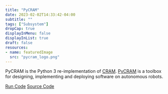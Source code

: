 ```yaml
---
title: "PyCRAM"
date: 2023-02-02T14:33:42-04:00
subtitle: ""
tags: ["Subsystem"]
dropCap: true
displayInMenu: false
displayInList: true
draft: false
resources:
- name: featuredImage
  src: "pycram_logo.png"
---
```


PyCRAM is the Python 3 re-implementation of [CRAM](https://cram-system.org/). [PyCRAM](https://pycram.readthedocs.io/en/latest/index.html) is a toolbox for designing, implementing and deploying software on autonomous robots.

<a class="btn btn-primary" target="_blank" href="https://binder.intel4coro.de/v2/gh/IntEL4CoRo/pycram/binder-xpra?urlpath=lab%2Ftree%2Fexamples%2Faction_designator.ipynb%3Frobot%3Dpr2%26environment%3Dkitchen">Run Code</a>
<a class="btn btn-success" target="_blank" href="https://github.com/cram2/pycram">Source Code</a>

<!--more-->
